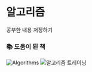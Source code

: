 # 알고리즘
공부한 내용 저장하기

### :books: 도움이 된 책

![Algorithms](https://image.aladin.co.kr/product/17631/96/cover500/k892534117_1.jpg) ![알고리즘 트레이닝](https://image.aladin.co.kr/product/11084/79/cover500/896626400x_1.jpg)